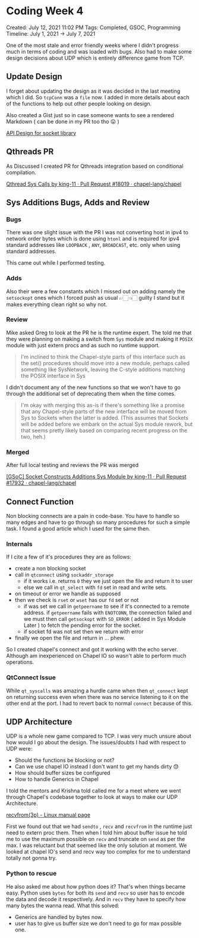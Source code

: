 # Coding Week 4

Created: July 12, 2021 11:02 PM
Tags: Completed, GSOC, Programming
Timeline: July 1, 2021 → July 7, 2021

One of the most stale and error friendly weeks where I didn't progress much in terms of coding and was loaded with bugs. Also had to make some design decisions about UDP which is entirely difference game from TCP.

## Update Design

I forget about updating the design as it was decided in the last meeting which I did. So `tcpConn` was a `file` now. I added in more details about each of the functions to help out other people looking on design.

Also created a Gist just so in case someone wants to see a rendered Markdown ( can be done in my PR too tho 😛 )

[API Design for socket library](https://gist.github.com/king-11/9e36868660170765688610fdaa12baba)

## Qthreads PR

As Discussed I created PR for Qthreads integration based on conditional compilation.

[Qthread Sys Calls by king-11 · Pull Request #18019 · chapel-lang/chapel](https://github.com/chapel-lang/chapel/pull/18019)

## Sys Additions Bugs, Adds and Review

### Bugs

There was one slight issue with the PR I was not converting host in ipv4 to network order bytes which is done using `htonl` and is required for ipv4 standard addresses like `LOOPBACK` , `ANY`, `BROADCAST`, etc. only when using standard addresses.

This came out while I performed testing.

### Adds

Also their were a few constants which I missed out on adding namely the `setsockopt` ones which I forced push as usual 👉🏻👈🏻 guilty I stand but it makes everything clean right so why not.

### Review

Mike asked Greg to look at the PR he is the runtime expert. The told me that they were planning on making a switch from `Sys` module and making it `POSIX` module with just extern procs and as such no runtime support.

> I'm inclined to think the Chapel-style parts of this interface such as the set() procedures should move into a new module, perhaps called something like SysNetwork, leaving the C-style additions matching the POSIX interface in Sys

I didn't document any of the new functions so that we won't have to go through the additional set of deprecating them when the time comes.

> I'm okay with merging this as-is if there's something like a promise that any Chapel-style parts of the new interface will be moved from Sys to Sockets when the latter is added. (This assumes that Sockets will be added before we embark on the actual Sys module rework, but that seems pretty likely based on comparing recent progress on the two, heh.)

### Merged

After full local testing and reviews the PR was merged

[[GSoC] Socket Constructs Additions Sys Module by king-11 · Pull Request #17932 · chapel-lang/chapel](https://github.com/chapel-lang/chapel/pull/17932)

## Connect Function

Non blocking connects are a pain in code-base. You have to handle so many edges and have to go through so many procedures for such a simple task. I found a good article which I used for the same then.

[](https://www.masterraghu.com/subjects/np/introduction/unix_network_programming_v1.3/ch16lev1sec4.html)

### Internals

If I cite a few of it's procedures they are as follows:

- create a non blocking socket
- call in `qtconnect` using `sockaddr_storage`
    - if it works i.e. returns `0` they we just open the file and return it to user
    - else we call in `qt_select` with `fd` set in read and write sets.
- on timeout or error we handle as supposed
- then we check is `rset` or `wset` has our `fd` set or not
    - if was set we call in `getpeername` to see if it's connected to a remote address. if `getpeername` fails with `ENOTCONN`, the connection failed and we must then call `getsockopt` with `SO_ERROR` ( added in Sys Module Later ) to fetch the pending error for the socket.
    - if socket fd was not set then we return with error
- finally we open the file and return in ... phew.

So I created chapel's connect and got it working with the echo server. Although am inexperienced on Chapel IO so wasn't able to perform much operations.

### QtConnect Issue

While `qt_syscalls` was amazing a hurdle came when then `qt_connect` kept on returning success even when there was no service listening to it on the other end at the port. I had to revert back to normal `connect` because of this.

## UDP Architecture

UDP is a whole new game compared to TCP. I was very much unsure about how would I go about the design. The issues/doubts I had with respect to UDP were:

- Should the functions be blocking or not?
- Can we use chapel IO instead I don't want to get my hands dirty 😓
- How should buffer sizes be configured
- How to handle Generics in Chapel

I told the mentors and Krishna told called me for a meet where we went through Chapel's codebase together to look at ways to make our UDP Architecture.

[recvfrom(3p) - Linux manual page](https://man7.org/linux/man-pages/man3/recvfrom.3p.html)

First we found out that we had `sendto` , `recv` and `recvfrom` in the runtime just need to extern proc them. Then when I told him about buffer issue he told me to use the maximum possible on `recv` and truncate on `send` as per the max. I was reluctant but that seemed like the only solution at moment. We looked at chapel IO's send and recv way too complex for me to understand totally not gonna try. 

### Python to rescue

He also asked me about how python does it? That's when things became easy. Python uses `bytes` for both its `send` and `recv` so user has to encode the data and decode it respectively. And in `recv` they have to specify how many bytes the wanna read. What this solved:

- Generics are handled by bytes now.
- user has to give us buffer size we don't need to go for max possible one.